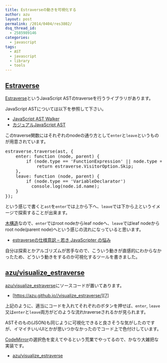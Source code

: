 ```yaml
---
title: Estraverseの動きを可視化する
author: azu
layout: post
permalink: /2014/0404/res3802/
dsq_thread_id:
  - 2585989146
categories:
  - javascript
tags:
  - AST
  - javascript
  - library
  - tools
---
```

## [Estraverse][1]

[Estraverse][1]というJavaScript ASTのtraverseを行うライブラリがあります。

JavaScript ASTについては以下を参照して下さい。

*   [JavaScript AST Walker][2]
*   [カジュアルJavaScript AST][3]

このtraverse関数にはそれぞれのnodeの通り方として`enter`と`leave`というものが用意されています。

<div class="highlight">
  <pre><span class="nx">estraverse</span><span class="p">.</span><span class="nx">traverse</span><span class="p">(</span><span class="nx">ast</span><span class="p">,</span> <span class="p">{</span>
    <span class="nx">enter</span><span class="o">:</span> <span class="kd">function</span> <span class="p">(</span><span class="nx">node</span><span class="p">,</span> <span class="nx">parent</span><span class="p">)</span> <span class="p">{</span>
        <span class="k">if</span> <span class="p">(</span><span class="nx">node</span><span class="p">.</span><span class="nx">type</span> <span class="o">==</span> <span class="s1">&#39;FunctionExpression&#39;</span> <span class="o">||</span> <span class="nx">node</span><span class="p">.</span><span class="nx">type</span> <span class="o">==</span> <span class="s1">&#39;FunctionDeclaration&#39;</span><span class="p">)</span>
            <span class="k">return</span> <span class="nx">estraverse</span><span class="p">.</span><span class="nx">VisitorOption</span><span class="p">.</span><span class="nx">Skip</span><span class="p">;</span>
    <span class="p">},</span>
    <span class="nx">leave</span><span class="o">:</span> <span class="kd">function</span> <span class="p">(</span><span class="nx">node</span><span class="p">,</span> <span class="nx">parent</span><span class="p">)</span> <span class="p">{</span>
        <span class="k">if</span> <span class="p">(</span><span class="nx">node</span><span class="p">.</span><span class="nx">type</span> <span class="o">==</span> <span class="s1">&#39;VariableDeclarator&#39;</span><span class="p">)</span>
          <span class="nx">console</span><span class="p">.</span><span class="nx">log</span><span class="p">(</span><span class="nx">node</span><span class="p">.</span><span class="nx">id</span><span class="p">.</span><span class="nx">name</span><span class="p">);</span>
    <span class="p">}</span>
<span class="p">});</span>
</pre>
</div>

という感じで書くと`ast`を`enter`では上から下へ、`leave`では下から上というイメージで探索することが出来ます。

[木構造][4]なので、`enter`ではroot nodeからleaf nodeへ、`leave`ではleaf nodeからroot node(parent node)へという感じの流れになっていると思います。

*   [estraverseの仕様意訳 &#8211; 若き JavaScripter の悩み][5]

自分は探索とかアルゴリズムが苦手なので、こういう動きが直感的にわからなかったため、どういう動きをするのか可視化するツールを書きました。

## [azu/visualize_estraverse][6]

[azu/visualize_estraverse][6]にソースコードが置いてあります。

*   [https://azu.github.io//visualize_estraverse/][7]



上記のように、適当にコードを入れてそれぞれのボタンを押せば、`enter`, `leave`又は`enter`と`leave`両方がどのような流れtraverseされるかが見られます。

ASTそのもの(JSON)も同じように可視化できると良さそうな気がしたのですが、イマイチいいUIとかが思いつかなかったのでコード上で色付けしています。

[CodeMirror][8]の選択色を変えてやるという荒業でやってるので、かなり大雑把な実装です。

*   [azu/visualize_estraverse][6]

 [1]: https://github.com/Constellation/estraverse "Estraverse"
 [2]: https://azu.github.io//slide/tkbjs/js-ast-walker.html "JavaScript AST Walker"
 [3]: https://azu.github.io//slide/JSojisan/ "カジュアルJavaScript AST"
 [4]: http://ja.wikipedia.org/wiki/%E6%9C%A8%E6%A7%8B%E9%80%A0_(%E3%83%87%E3%83%BC%E3%82%BF%E6%A7%8B%E9%80%A0) "木構造"
 [5]: http://orgachem.hatenablog.com/entry/2013/06/19/013527 "estraverseの仕様意訳 - 若き JavaScripter の悩み"
 [6]: https://github.com/azu/visualize_estraverse/ "azu/visualize_estraverse"
 [7]: https://azu.github.io//visualize_estraverse/ "visualize estraverse step"
 [8]: http://codemirror.net/ "CodeMirror"